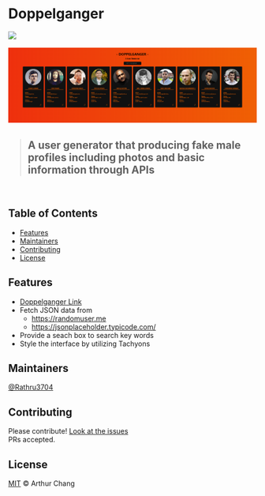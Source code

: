 
# Doppelganger

![](https://img.shields.io/badge/language-React-61DBFB.svg)

![](./public/doppelganger_screenshot.png)

> ## A user generator that producing fake male profiles including photos and basic information through APIs
<br />

## Table of Contents

- [Features](#learning-objects)
- [Maintainers](#maintainers)
- [Contributing](#contributing)
- [License](#license)

## Features
* [Doppelganger Link](https://rathru3704.github.io/React_doppelganger/)
* Fetch JSON data from
    * https://randomuser.me
    * https://jsonplaceholder.typicode.com/
* Provide a seach box to search key words
* Style the interface by utilizing Tachyons

## Maintainers

[@Rathru3704](https://github.com/Rathru3704)

## Contributing

Please contribute! [Look at the issues](https://github.com/Rathru3704/React_doppelganger/issues)<br />
PRs accepted.

## License

[MIT](LICENSE) © Arthur Chang